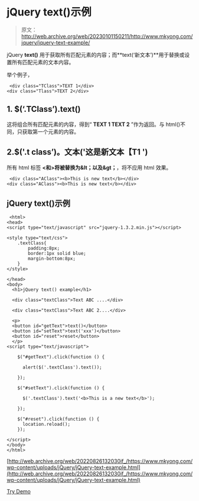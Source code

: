 # jQuery text()示例

> 原文：<http://web.archive.org/web/20230101150211/http://www.mkyong.com/jquery/jquery-text-example/>

jQuery **text()** 用于获取所有匹配元素的内容；而**text(‘新文本’)**用于替换或设置所有匹配元素的文本内容。

举个例子，

```
 <div class="TClass">TEXT 1</div>
<div class="Tlass">TEXT 2</div> 
```

## 1\. $(‘.TClass’).text()

这将组合所有匹配元素的内容，得到“ **TEXT 1 TEXT 2** ”作为返回。与 html()不同，只获取第一个元素的内容。

## 2.$('.t class’)。文本('**这是新文本【T1 ')**

所有 html 标签 **<和>将被替换为&lt；以及&gt；**，将不应用 html 效果。

```
 <div class="AClass"><b>This is new text</b></div>
<div class="AClass"><b>This is new text</b></div> 
```

## jQuery text()示例

```
 <html>
<head>
<script type="text/javascript" src="jquery-1.3.2.min.js"></script>

<style type="text/css">
	.textClass{
		padding:8px;
		border:1px solid blue;
		margin-bottom:8px;
	}
</style>

</head>
<body>
  <h1>jQuery text() example</h1>

  <div class="textClass">Text ABC ....</div>

  <div class="textClass">Text ABC 2....</div>

  <p>
  <button id="getText">text()</button>
  <button id="setText">text('xxx')</button>
  <button id="reset">reset</button>
  </p>
<script type="text/javascript">

    $("#getText").click(function () {

	  alert($('.textClass').text());

    });

    $("#setText").click(function () {

	  $('.textClass').text('<b>This is a new text</b>');

    });

    $("#reset").click(function () {
	  location.reload();
    });

</script>
</body>
</html> 
```

[http://web.archive.org/web/20220826132030if_/https://www.mkyong.com/wp-content/uploads/jQuery/jQuery-text-example.html](http://web.archive.org/web/20220826132030if_/https://www.mkyong.com/wp-content/uploads/jQuery/jQuery-text-example.html)

[Try Demo](http://web.archive.org/web/20220826132030/http://www.mkyong.com/wp-content/uploads/jQuery/jQuery-text-example.html)<input type="hidden" id="mkyong-current-postId" value="5132">